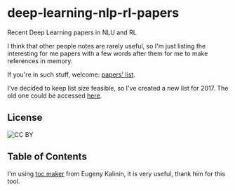 # deep-learning-nlp-rl-papers
Recent Deep Learning papers in NLU and RL

I think that other people notes are rarely useful, so I'm just listing the interesting for me papers with a few words after them for me to make references in memory.

If you're in such stuff, welcome: [papers' list](./PAPERS2017.md).

I've decided to keep list size feasible, so I've created a new list for 2017. The old one could be accessed [here](./PAPERS.md).

## License
![CC BY](https://licensebuttons.net/l/by/3.0/88x31.png)

## Table of Contents
I'm using [toc maker](https://github.com/ekalinin/github-markdown-toc.go) from Eugeny Kalinin, it is very useful, thank him for this tool.